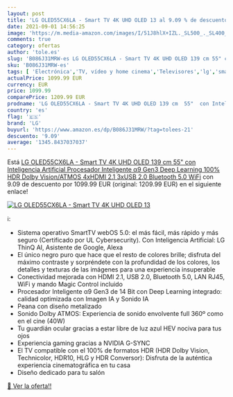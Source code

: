 ```yaml
---
layout: post
title: 'LG OLED55CX6LA - Smart TV 4K UHD OLED 13 al 9.09 % de descuento'
date: 2021-09-01 14:56:25
image: 'https://m.media-amazon.com/images/I/51J8hlX+IZL._SL500_._SL400_.jpg'
comments: true
category: ofertas
author: 'tole.es'
slug: 'B086J31MRW-es LG OLED55CX6LA - Smart TV 4K UHD OLED 139 cm 55" con...'
sku: 'B086J31MRW-es'
tags: [ 'Electrónica','TV, vídeo y home cinema','Televisores','lg','smart','tv', ]
actualPrice: 1099.99 EUR
currency: EUR
price: 1099.99
comparePrice: 1209.99 EUR
prodname: 'LG OLED55CX6LA - Smart TV 4K UHD OLED 139 cm  55"  con Inteligencia Artificial  Procesador Inteligente α9 Gen3  Deep Learning  100% HDR  Dolby Vision/ATMOS  4xHDMI 2.1  3xUSB 2.0  Bluetooth 5.0  WiFi'
country: 'es'
flag: '🇪🇸'
brand: 'LG'
buyurl: 'https://www.amazon.es/dp/B086J31MRW/?tag=tolees-21'
descuento: '9.09'
average: '1345.8437037037'
---
```


Está [LG OLED55CX6LA - Smart TV 4K UHD OLED 139 cm  55"  con Inteligencia Artificial  Procesador Inteligente α9 Gen3  Deep Learning  100% HDR  Dolby Vision/ATMOS  4xHDMI 2.1  3xUSB 2.0  Bluetooth 5.0  WiFi](https://www.amazon.es/dp/B086J31MRW/?tag=tolees-21) con 9.09 de descuento por 1099.99 EUR (original: 1209.99 EUR) en el siguiente enlace!

[![LG OLED55CX6LA - Smart TV 4K UHD OLED 13](https://m.media-amazon.com/images/I/51J8hlX+IZL._SL500_._SL400_.jpg)](https://www.amazon.es/dp/B086J31MRW/?tag=tolees-21)

ℹ️:

- Sistema operativo SmartTV webOS 5.0: el más fácil, más rápido y más seguro (Certificado por UL Cybersecurity). Con Inteligencia Artificial: LG ThinQ AI, Asistente de Google, Alexa
- El único negro puro que hace que el resto de colores brille; disfruta del máximo contraste y sorpréndete con la profundidad de los colores, los detalles y texturas de las imágenes para una experiencia insuperable
- Conectividad mejorada con HDMI 2.1, USB 2.0, Bluetooth 5.0, LAN RJ45, WiFi y mando Magic Control incluido
- Procesador Inteligente α9 Gen3 de 14 Bit con Deep Learning integrado: calidad optimizada con Imagen IA y Sonido IA
- Peana con diseño metalizado
- Sonido Dolby ATMOS: Experiencia de sonido envolvente full 360º como en el cine (40W)
- Tu guardián ocular gracias a estar libre de luz azul HEV nociva para tus ojos
- Experiencia gaming gracias a NVIDIA G-SYNC
- El TV compatible con el 100% de formatos HDR (HDR Dolby Vision, Technicolor, HDR10, HLG y HDR Conversor): Disfruta de la auténtica experiencia cinematográfica en tu casa
- Diseño dedicado para tu salón

[🛒 Ver la oferta!!](https://www.amazon.es/dp/B086J31MRW/?tag=tolees-21)
